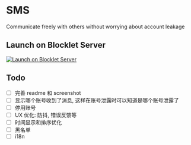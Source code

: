 # SMS

Communicate freely with others without worrying about account leakage

## Launch on Blocklet Server

[![Launch on Blocklet Server](https://assets.arcblock.io/icons/launch_on_blocklet_server.svg)](https://install.arcblock.io/?action=blocklet-install&meta_url=https%3A%2F%2Fgithub.com%2Fblocklet%2Fsms%2Freleases%2Fdownload%2Fv0.2.1%2Fblocklet.json)

## Todo

- [ ] 完善 readme 和 screenshot
- [ ] 显示哪个账号收到了消息, 这样在账号泄露时可以知道是哪个账号泄露了
- [ ] 停用账号
- [ ] UX 优化: 防抖, 错误反馈等
- [ ] 时间显示和排序优化
- [ ] 黑名单
- [ ] i18n
